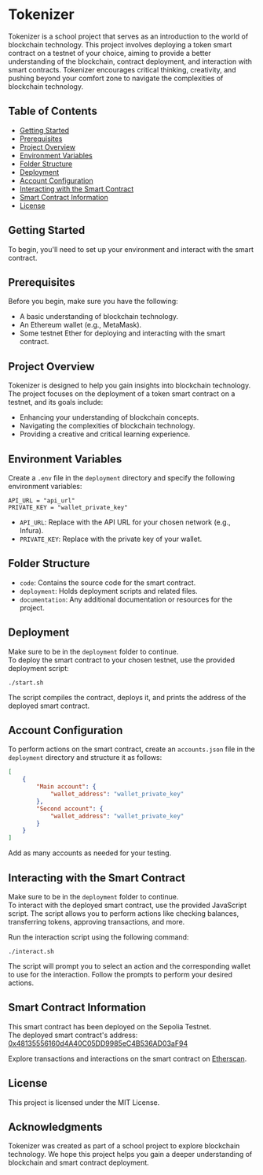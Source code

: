 # Tokenizer
Tokenizer is a school project that serves as an introduction to the world of blockchain technology. This project involves deploying a token smart contract on a testnet of your choice, aiming to provide a better understanding of the blockchain, contract deployment, and interaction with smart contracts. Tokenizer encourages critical thinking, creativity, and pushing beyond your comfort zone to navigate the complexities of blockchain technology.

## Table of Contents

- [Getting Started](#getting-started)
- [Prerequisites](#prerequisites)
- [Project Overview](#project-overview)
- [Environment Variables](#environment-variables)
- [Folder Structure](#folder-structure)
- [Deployment](#deployment)
- [Account Configuration](#account-configuration)
- [Interacting with the Smart Contract](#interacting-with-the-smart-contract)
- [Smart Contract Information](#smart-contract-information)
- [License](#license)

## Getting Started
To begin, you'll need to set up your environment and interact with the smart contract.

## Prerequisites
Before you begin, make sure you have the following:

- A basic understanding of blockchain technology.<br>
- An Ethereum wallet (e.g., MetaMask).<br>
- Some testnet Ether for deploying and interacting with the smart contract.

## Project Overview
Tokenizer is designed to help you gain insights into blockchain technology. The project focuses on the deployment of a token smart contract on a testnet, and its goals include:

- Enhancing your understanding of blockchain concepts.<br>
- Navigating the complexities of blockchain technology.<br>
- Providing a creative and critical learning experience.

## Environment Variables
Create a `.env` file in the `deployment` directory and specify the following environment variables:

```plaintext
API_URL = "api_url"
PRIVATE_KEY = "wallet_private_key"
```
- `API_URL`: Replace with the API URL for your chosen network (e.g., Infura).<br>
- `PRIVATE_KEY`: Replace with the private key of your wallet.

## Folder Structure
- `code`: Contains the source code for the smart contract.<br>
- `deployment`: Holds deployment scripts and related files.<br>
- `documentation`: Any additional documentation or resources for the project.

## Deployment
Make sure to be in the `deployment` folder to continue.<br>
To deploy the smart contract to your chosen testnet, use the provided deployment script:

```shell
./start.sh
```
The script compiles the contract, deploys it, and prints the address of the deployed smart contract.

## Account Configuration
To perform actions on the smart contract, create an `accounts.json` file in the `deployment` directory and structure it as follows:

```json
[
    {
        "Main account": {
            "wallet_address": "wallet_private_key"
        },
        "Second account": {
            "wallet_address": "wallet_private_key"
        }
    }
]
```
Add as many accounts as needed for your testing.

## Interacting with the Smart Contract
Make sure to be in the `deployment` folder to continue.<br>
To interact with the deployed smart contract, use the provided JavaScript script. The script allows you to perform actions like checking balances, transferring tokens, approving transactions, and more.

Run the interaction script using the following command:

```shell
./interact.sh
```
The script will prompt you to select an action and the corresponding wallet to use for the interaction. Follow the prompts to perform your desired actions.

## Smart Contract Information
This smart contract has been deployed on the Sepolia Testnet.<br>
The deployed smart contract's address: [0x48135556160d4A40C05DD9985eC4B536AD03aF94](https://sepolia.etherscan.io/address/0x48135556160d4a40c05dd9985ec4b536ad03af94)

Explore transactions and interactions on the smart contract on [Etherscan](https://sepolia.etherscan.io/address/0x48135556160d4a40c05dd9985ec4b536ad03af94).

## License
This project is licensed under the MIT License.

## Acknowledgments
Tokenizer was created as part of a school project to explore blockchain technology. We hope this project helps you gain a deeper understanding of blockchain and smart contract deployment.